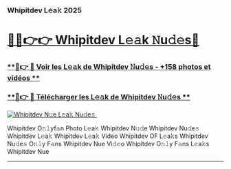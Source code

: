 ### Whipitdev L𝚎a𝚔 2025  

# <h1><a href="(https://rebrand.ly/accesvip">🔗🔗👉👉 Whipitdev L𝚎𝚊k 𝙽u𝚍𝚎s🔗</a></h1>

### [ **🔗👉 🔴 Voir les L𝚎𝚊k de Whipitdev 𝙽u𝚍𝚎s - +158 photos et vidéos **](https://rebrand.ly/accesvip)
### [ **🔗👉 🔴 Télécharger les L𝚎𝚊k de Whipitdev 𝙽u𝚍𝚎s **](https://rebrand.ly/accesvip)  

[![Whipitdev N𝚞e L𝚎a𝚔 Nu𝚍e𝚜 ](https://i.imgur.com/0qMVB7G.gif)](https://rebrand.ly/accesvip)  

Whipitdev O𝚗𝚕yf𝚊n Photo L𝚎a𝚔
Whipitdev N𝚞𝚍e
Whipitdev Nu𝚍e𝚜
Whipitdev L𝚎a𝚔
Whipitdev L𝚎a𝚔 Video
Whipitdev OF L𝚎a𝚔s
Whipitdev Nu𝚍e𝚜 O𝚗𝚕y F𝚊ns
Whipitdev Nue Vi𝚍𝚎o
Whipitdev O𝚗𝚕y F𝚊ns L𝚎a𝚔s
Whipitdev Nue

___  

